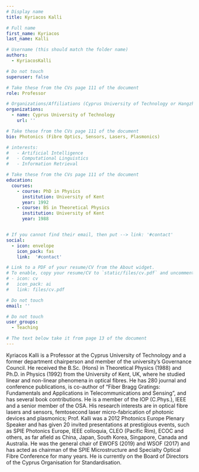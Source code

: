 ```yaml
---
# Display name
title: Kyriacos Kalli

# Full name
first_name: Kyriacos 
last_name: Kalli 

# Username (this should match the folder name)
authors:
  - KyriacosKalli 

# Do not touch
superuser: false

# Take these from the CVs page 111 of the document
role: Professor

# Organizations/Affiliations (Cyprus University of Technology or Hangzhou Dianzi University )
organizations:
  - name: Cyprus University of Technology
    url: ''

# Take these from the CVs page 111 of the document
bio: Photonics (Fibre Optics, Sensors, Lasers, Plasmonics)

# interests:
#   - Artificial Intelligence
#   - Computational Linguistics
#   - Information Retrieval

# Take these from the CVs page 111 of the document
education:
  courses:
    - course: PhD in Physics
      institution: University of Kent
      year: 1992
    - course: BS in Theoretical Physics
      institution: University of Kent
      year: 1988


# If you cannot find their email, then put --> link: '#contact'
social:
  - icon: envelope
    icon_pack: fas
    link:  '#contact'

# Link to a PDF of your resume/CV from the About widget.
# To enable, copy your resume/CV to `static/files/cv.pdf` and uncomment the lines below.
# - icon: cv
#   icon_pack: ai
#   link: files/cv.pdf

# Do not touch
email: ''

# Do not touch
user_groups:
  - Teaching

# The text below take it from page 13 of the document
---
```


Kyriacos Kalli is a Professor at the Cyprus University of Technology and a former department chairperson and member of the university’s Governance Council. He received the B.Sc. (Hons) in Theoretical Physics (1988) and Ph.D. in Physics (1992) from the University of Kent, UK, where he studied linear and non-linear phenomena in optical fibres. He has 280 journal and conference publications, is co-author of “Fiber Bragg Gratings: Fundamentals and Applications in Telecommunications and Sensing”, and has several book contributions. He is a member of the IOP (C.Phys.), IEEE and a senior member of the OSA. His research interests are in optical fibre lasers and sensors, femtosecond laser micro-fabrication of photonic devices and plasmonics; Prof. Kalli was a 2012 Photonics Europe Plenary Speaker and has given 20 invited presentations at prestigious events, such as SPIE Photonics Europe, IEEE colloquia, CLEO (Pacific Rim), ECOC and others, as far afield as China, Japan, South Korea, Singapore, Canada and Australia. He was the general chair of EWOFS (2019) and WSOF (2017) and has acted as chairman of the SPIE Microstructure and Specialty Optical Fibre Conference for many years. He is currently on the Board of Directors of the Cyprus Organisation for Standardisation.
